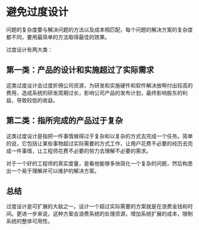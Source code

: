 # 避免过度设计

问题的复杂度要与解决问题的方法以及成本相匹配，每个问题的解决方案的复杂度都不同，要用最简单的方法取得最佳的效果。

过度设计有两大类：

## 第一类：产品的设计和实施超过了实际需求

这类过度设计会过度折佣公司资源，为研发和实施硬件和软件解决放啊付出较高的费用，造成系统的研发周期过长，影响公司产品的发布计划，最终影响股东的利益，导致较低的收益。



## 第二类：指所完成的产品过于复杂

这类过度设计是指把一件事情做得过于复杂和以复杂的方式去完成一个任务。简单的说，它包括让某些事物超过实际需要的方式工作，让用户花费不必要的经历去完成一件事情，让工程师花费不必要的努力去理解不必要的需求。

对于一个好的工程师的真实度量，是看他能够多快简化一个复杂的问题，然后构思出一个易于理解并可以维护的解决方案。



## 总结

过度设计是可扩展的大敌之一。设计一个超过实际需要的方案就是在浪费金钱和时间。更进一步来说，这种方案会浪费系统的处理资源，增加系统扩展的成本，限制系统的整体可用性。

